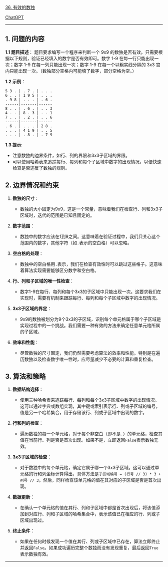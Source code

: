 [36. 有效的数独](https://leetcode.cn/problems/valid-sudoku)

[ChatGPT](https://chat.openai.com/share/5fb934ed-f186-4b57-990a-5413c15b4303)

---

## 1. 问题的内容
**1.1 题目描述**：
题目要求编写一个程序来判断一个 9x9 的数独是否有效。只需要根据以下规则，验证已经填入的数字是否有效即可。数字 1-9 在每一行只能出现一次；数字 1-9 在每一列只能出现一次；数字 1-9 在每一个以粗实线分隔的 3x3 宫内只能出现一次。（数独部分空格内可能填了数字，部分空格为空。）

**1.2 示例**：
```
5 3 . | . 7 . | . . .
6 . . | 1 9 5 | . . .
. 9 8 | . . . | . 6 .
------|-------|------
8 . . | . 6 . | . . 3
4 . . | 8 . 3 | . . 1
7 . . | . 2 . | . . 6
------|-------|------
. 6 . | . . . | 2 8 .
. . . | 4 1 9 | . . 5
. . . | . 8 . | . 7 9
```

**1.3 提示**:
- 注意数独的边界条件，如行、列的界限和3x3子区域的界限。
- 可以使用哈希表来追踪每行、每列和每个子区域中数字的出现情况，以便快速检查是否违反了数独的规则。

## 2. 边界情况和约束

1. **数独的尺寸**：
   - 数独的大小固定为9x9，这是一个常量，意味着我们在检查行、列和3x3子区域时，迭代的范围是已知且固定的。

2. **数字范围**：
   - 数独中的数字应该在1到9之间。这意味着在验证过程中，我们只关心这个范围内的数字，其他字符（如`.`表示的空白格）可以忽略。

3. **空白格的处理**：
   - 数独中的空白格用`.`表示，我们在检查有效性时可以跳过这些格子。这意味着算法实现需要能够区分数字和空白格。

4. **行、列和子区域的唯一性检查**：
   - 数字1-9在每行、每列和每个3x3的子区域中只能出现一次。这要求我们在实现时，需要有机制来跟踪每行、每列和每个子区域中数字的出现情况。

5. **3x3子区域的界定**：
   - 9x9的数独被划分为9个3x3的子区域，识别每个单元格属于哪个子区域是实现过程中的一个挑战。我们需要一种有效的方法来确定任意单元格所属的子区域。

6. **效率和性能**：
   - 尽管数独的尺寸固定，我们仍然需要考虑算法的效率和性能。特别是在遍历数独以及检查数字唯一性时，应尽量减少不必要的计算和重复检查。

## 3. 算法和策略


1. **数据结构选择**：
   - 使用三种哈希表来追踪每行、每列和每个3x3子区域中数字的出现情况。这可以通过字典或数组实现，其中键或索引表示行、列或子区域的编号，值是另一个哈希集合，用于存储该行、列或子区域中出现的数字。

2. **行和列的检查**：
   - 遍历数独的每一个单元格，对于每个非空白（即不是`.`）的单元格，检查其值在当前行、列是否是首次出现。如果不是，立即返回`False`表示数独无效。

3. **3x3子区域的检查**：
   - 对于数独中的每个单元格，确定它属于哪一个3x3子区域。这可以通过单元格的行和列坐标计算得出，具体方法是`子区域编号 = (行号 // 3) * 3 + 列号 // 3`。然后，同样检查该单元格的值在其对应的子区域是否是首次出现。

4. **数据更新**：
   - 在确认一个单元格的值在其行、列和子区域中都是首次出现后，将该值添加到对应行、列和子区域的哈希集合中，表示该值已在相应的行、列或子区域出现过。

5. **终止条件**：
   - 如果在任何时候发现一个值在其行、列或子区域中已存在，算法立即终止并返回`False`。如果成功遍历完整个数独而没有发现重复，最后返回`True`表示数独有效。


---